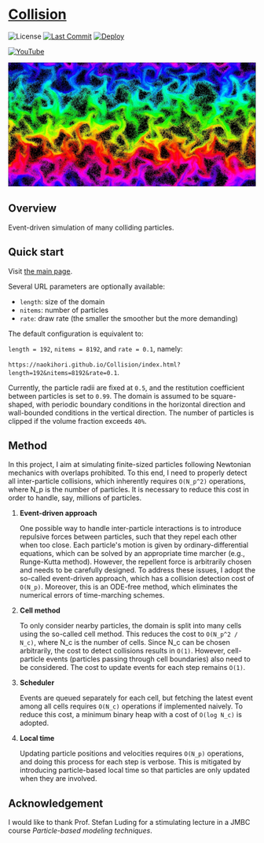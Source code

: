 # [Collision](https://naokihori.github.io/Collision/index.html)

![License](https://img.shields.io/github/license/NaokiHori/Collision)
[![Last Commit](https://img.shields.io/github/last-commit/NaokiHori/Collision/main)](https://github.com/NaokiHori/Collision/commits/main)
[![Deploy](https://github.com/NaokiHori/Collision/actions/workflows/deploy.yml/badge.svg?branch=main)](https://github.com/NaokiHori/Collision/actions/workflows/deploy.yml)

[![YouTube](https://img.shields.io/badge/youtube-%23EE4831.svg?&style=for-the-badge&logo=youtube&logoColor=white)](https://youtu.be/k8hbpa3CsCg)

[![Thumbnail](https://github.com/NaokiHori/Collision/blob/main/thumbnail.jpg)](https://youtu.be/k8hbpa3CsCg)

## Overview

Event-driven simulation of many colliding particles.

## Quick start

Visit [the main page](https://naokihori.github.io/Collision/index.html).

Several URL parameters are optionally available:

- `length`: size of the domain
- `nitems`: number of particles
- `rate`: draw rate (the smaller the smoother but the more demanding)

The default configuration is equivalent to:

`length = 192`, `nitems = 8192`, and `rate = 0.1`, namely:

`https://naokihori.github.io/Collision/index.html?length=192&nitems=8192&rate=0.1`.

Currently, the particle radii are fixed at `0.5`, and the restitution coefficient between particles is set to `0.99`.
The domain is assumed to be square-shaped, with periodic boundary conditions in the horizontal direction and wall-bounded conditions in the vertical direction.
The number of particles is clipped if the volume fraction exceeds `40%`.

## Method

In this project, I aim at simulating finite-sized particles following Newtonian mechanics with overlaps prohibited.
To this end, I need to properly detect all inter-particle collisions, which inherently requires `O(N_p^2)` operations, where N_p is the number of particles.
It is necessary to reduce this cost in order to handle, say, millions of particles.

1. **Event-driven approach**

   One possible way to handle inter-particle interactions is to introduce repulsive forces between particles, such that they repel each other when too close.
   Each particle's motion is given by ordinary-differential equations, which can be solved by an appropriate time marcher (e.g., Runge-Kutta method).
   However, the repellent force is arbitrarily chosen and needs to be carefully designed.
   To address these issues, I adopt the so-called event-driven approach, which has a collision detection cost of `O(N_p)`.
   Moreover, this is an ODE-free method, which eliminates the numerical errors of time-marching schemes.

1. **Cell method**

   To only consider nearby particles, the domain is split into many cells using the so-called cell method.
   This reduces the cost to `O(N_p^2 / N_c)`, where N_c is the number of cells.
   Since N_c can be chosen arbitrarily, the cost to detect collisions results in `O(1)`.
   However, cell-particle events (particles passing through cell boundaries) also need to be considered.
   The cost to update events for each step remains `O(1)`.

1. **Scheduler**

   Events are queued separately for each cell, but fetching the latest event among all cells requires `O(N_c)` operations if implemented naively.
   To reduce this cost, a minimum binary heap with a cost of `O(log N_c)` is adopted.

1. **Local time**

   Updating particle positions and velocities requires `O(N_p)` operations, and doing this process for each step is verbose.
   This is mitigated by introducing particle-based local time so that particles are only updated when they are involved.

## Acknowledgement

I would like to thank Prof. Stefan Luding for a stimulating lecture in a JMBC course _Particle-based modeling techniques_.
